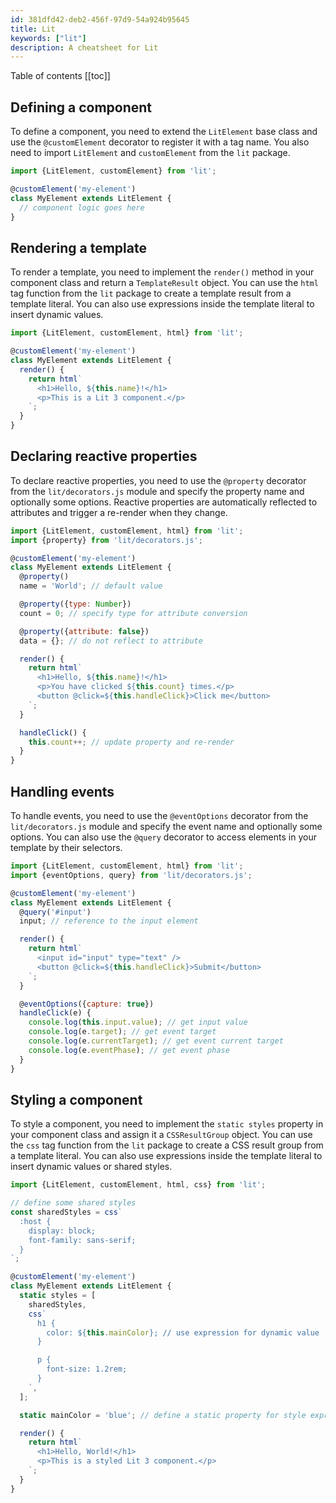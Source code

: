 ```yaml
---
id: 381dfd42-deb2-456f-97d9-54a924b95645
title: Lit
keywords: ["lit"]
description: A cheatsheet for Lit
---
```


Table of contents
[[toc]]

## Defining a component

To define a component, you need to extend the `LitElement` base class and use the `@customElement` decorator to register it with a tag name. You also need to import `LitElement` and `customElement` from the `lit` package.

```js
import {LitElement, customElement} from 'lit';

@customElement('my-element')
class MyElement extends LitElement {
  // component logic goes here
}
```

## Rendering a template

To render a template, you need to implement the `render()` method in your component class and return a `TemplateResult` object. You can use the `html` tag function from the `lit` package to create a template result from a template literal. You can also use expressions inside the template literal to insert dynamic values.

```js
import {LitElement, customElement, html} from 'lit';

@customElement('my-element')
class MyElement extends LitElement {
  render() {
    return html`
      <h1>Hello, ${this.name}!</h1>
      <p>This is a Lit 3 component.</p>
    `;
  }
}
```

## Declaring reactive properties

To declare reactive properties, you need to use the `@property` decorator from the `lit/decorators.js` module and specify the property name and optionally some options. Reactive properties are automatically reflected to attributes and trigger a re-render when they change.

```js
import {LitElement, customElement, html} from 'lit';
import {property} from 'lit/decorators.js';

@customElement('my-element')
class MyElement extends LitElement {
  @property()
  name = 'World'; // default value

  @property({type: Number})
  count = 0; // specify type for attribute conversion

  @property({attribute: false})
  data = {}; // do not reflect to attribute

  render() {
    return html`
      <h1>Hello, ${this.name}!</h1>
      <p>You have clicked ${this.count} times.</p>
      <button @click=${this.handleClick}>Click me</button>
    `;
  }

  handleClick() {
    this.count++; // update property and re-render
  }
}
```

## Handling events

To handle events, you need to use the `@eventOptions` decorator from the `lit/decorators.js` module and specify the event name and optionally some options. You can also use the `@query` decorator to access elements in your template by their selectors.

```js
import {LitElement, customElement, html} from 'lit';
import {eventOptions, query} from 'lit/decorators.js';

@customElement('my-element')
class MyElement extends LitElement {
  @query('#input')
  input; // reference to the input element

  render() {
    return html`
      <input id="input" type="text" />
      <button @click=${this.handleClick}>Submit</button>
    `;
  }

  @eventOptions({capture: true})
  handleClick(e) {
    console.log(this.input.value); // get input value
    console.log(e.target); // get event target
    console.log(e.currentTarget); // get event current target
    console.log(e.eventPhase); // get event phase
  }
}
```

## Styling a component

To style a component, you need to implement the `static styles` property in your component class and assign it a `CSSResultGroup` object. You can use the `css` tag function from the `lit` package to create a CSS result group from a template literal. You can also use expressions inside the template literal to insert dynamic values or shared styles.

```js
import {LitElement, customElement, html, css} from 'lit';

// define some shared styles
const sharedStyles = css`
  :host {
    display: block;
    font-family: sans-serif;
  }
`;

@customElement('my-element')
class MyElement extends LitElement {
  static styles = [
    sharedStyles,
    css`
      h1 {
        color: ${this.mainColor}; // use expression for dynamic value
      }

      p {
        font-size: 1.2rem;
      }
    `,
  ];

  static mainColor = 'blue'; // define a static property for style expression

  render() {
    return html`
      <h1>Hello, World!</h1>
      <p>This is a styled Lit 3 component.</p>
    `;
  }
}
```

